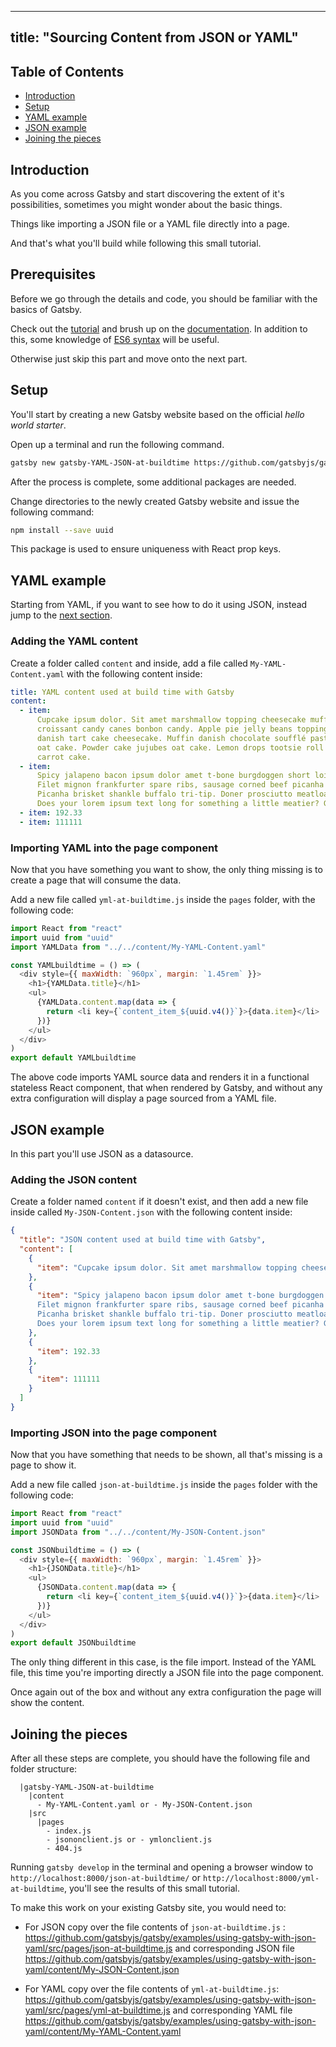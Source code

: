 ---

## title: "Sourcing Content from JSON or YAML"

## Table of Contents

- [Introduction](#Introduction)
- [Setup](#Setup)
- [YAML example](#YAML-example)
- [JSON example](#JSON-example)
- [Joining the pieces](#Joining-the-pieces)

## Introduction

As you come across Gatsby and start discovering the extent of it's possibilities, sometimes you might wonder about the basic things.

Things like importing a JSON file or a YAML file directly into a page.

And that's what you'll build while following this small tutorial.

## Prerequisites

Before we go through the details and code, you should be familiar with the basics of Gatsby.

Check out the [tutorial](https://www.gatsbyjs.org/tutorial/) and brush up on the [documentation](https://www.gatsbyjs.org/docs/).
In addition to this, some knowledge of [ES6 syntax](https://medium.freecodecamp.org/write-less-do-more-with-javascript-es6-5fd4a8e50ee2) will be useful.

Otherwise just skip this part and move onto the next part.

## Setup

You'll start by creating a new Gatsby website based on the official _hello world starter_.

Open up a terminal and run the following command.

```bash
gatsby new gatsby-YAML-JSON-at-buildtime https://github.com/gatsbyjs/gatsby-starter-hello-world
```

After the process is complete, some additional packages are needed.

Change directories to the newly created Gatsby website and issue the following command:

```bash
npm install --save uuid
```

This package is used to ensure uniqueness with React prop keys.

## YAML example

Starting from YAML, if you want to see how to do it using JSON, instead jump to the [next section](#JSON-example).

### Adding the YAML content

Create a folder called `content` and inside, add a file called `My-YAML-Content.yaml` with the following content inside:

```yml
title: YAML content used at build time with Gatsby
content:
  - item:
      Cupcake ipsum dolor. Sit amet marshmallow topping cheesecake muffin. Halvah
      croissant candy canes bonbon candy. Apple pie jelly beans topping carrot cake
      danish tart cake cheesecake. Muffin danish chocolate soufflé pastry icing bonbon
      oat cake. Powder cake jujubes oat cake. Lemon drops tootsie roll marshmallow halvah
      carrot cake.
  - item:
      Spicy jalapeno bacon ipsum dolor amet t-bone burgdoggen short loin kevin flank.
      Filet mignon frankfurter spare ribs, sausage corned beef picanha beef ribs pork belly kevin cupim porchetta alcatra hamburger.
      Picanha brisket shankle buffalo tri-tip. Doner prosciutto meatloaf ribeye kevin kielbasa jowl beef ribs flank burgdoggen venison.
      Does your lorem ipsum text long for something a little meatier? Give our generator a try… it’s tasty!
  - item: 192.33
  - item: 111111
```

### Importing YAML into the page component

Now that you have something you want to show, the only thing missing is to create a page that will consume the data.

Add a new file called `yml-at-buildtime.js` inside the `pages` folder, with the following code:

```javascript
import React from "react"
import uuid from "uuid"
import YAMLData from "../../content/My-YAML-Content.yaml"

const YAMLbuildtime = () => (
  <div style={{ maxWidth: `960px`, margin: `1.45rem` }}>
    <h1>{YAMLData.title}</h1>
    <ul>
      {YAMLData.content.map(data => {
        return <li key={`content_item_${uuid.v4()}`}>{data.item}</li>
      })}
    </ul>
  </div>
)
export default YAMLbuildtime
```

The above code imports YAML source data and renders it in a functional stateless React component, that when rendered by Gatsby, and without any extra configuration will display a page sourced from a YAML file.

## JSON example

In this part you'll use JSON as a datasource.

### Adding the JSON content

Create a folder named `content` if it doesn't exist, and then add a new file inside called `My-JSON-Content.json` with the following content inside:

```json
{
  "title": "JSON content used at build time with Gatsby",
  "content": [
    {
      "item": "Cupcake ipsum dolor. Sit amet marshmallow topping cheesecake muffin. Halvah croissant candy canes bonbon candy. Apple pie jelly beans topping carrot cake danish tart cake cheesecake. Muffin danish chocolate soufflé pastry icing bonbon oat cake. Powder cake jujubes oat cake. Lemon drops tootsie roll marshmallow halvah carrot cake."
    },
    {
      "item": "Spicy jalapeno bacon ipsum dolor amet t-bone burgdoggen short loin kevin flank.
      Filet mignon frankfurter spare ribs, sausage corned beef picanha beef ribs pork belly kevin cupim porchetta alcatra hamburger.
      Picanha brisket shankle buffalo tri-tip. Doner prosciutto meatloaf ribeye kevin kielbasa jowl beef ribs flank burgdoggen venison.
      Does your lorem ipsum text long for something a little meatier? Give our generator a try… it’s tasty!"
    },
    {
      "item": 192.33
    },
    {
      "item": 111111
    }
  ]
}
```

### Importing JSON into the page component

Now that you have something that needs to be shown, all that's missing is a page to show it.

Add a new file called `json-at-buildtime.js` inside the `pages` folder with the following code:

```javascript
import React from "react"
import uuid from "uuid"
import JSONData from "../../content/My-JSON-Content.json"

const JSONbuildtime = () => (
  <div style={{ maxWidth: `960px`, margin: `1.45rem` }}>
    <h1>{JSONData.title}</h1>
    <ul>
      {JSONData.content.map(data => {
        return <li key={`content_item_${uuid.v4()}`}>{data.item}</li>
      })}
    </ul>
  </div>
)
export default JSONbuildtime
```

The only thing different in this case, is the file import. Instead of the YAML file, this time you're importing directly a JSON file into the page component.

Once again out of the box and without any extra configuration the page will show the content.

## Joining the pieces

After all these steps are complete, you should have the following file and folder structure:

```
  |gatsby-YAML-JSON-at-buildtime
    |content
      - My-YAML-Content.yaml or - My-JSON-Content.json
    |src
      |pages
        - index.js
        - jsononclient.js or - ymlonclient.js
        - 404.js
```

Running `gatsby develop` in the terminal and opening a browser window to `http://localhost:8000/json-at-buildtime/` or `http://localhost:8000/yml-at-buildtime`, you'll see the results of this small tutorial.

To make this work on your existing Gatsby site, you would need to:

- For JSON copy over the file contents of `json-at-buildtime.js` : https://github.com/gatsbyjs/gatsby/examples/using-gatsby-with-json-yaml/src/pages/json-at-buildtime.js and corresponding JSON file https://github.com/gatsbyjs/gatsby/examples/using-gatsby-with-json-yaml/content/My-JSON-Content.json

- For YAML copy over the file contents of `yml-at-buildtime.js`: https://github.com/gatsbyjs/gatsby/examples/using-gatsby-with-json-yaml/src/pages/yml-at-buildtime.js and corresponding YAML file https://github.com/gatsbyjs/gatsby/examples/using-gatsby-with-json-yaml/content/My-YAML-Content.yaml
